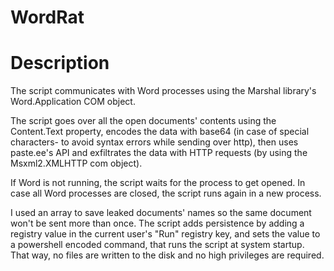 # WordRat

# Description

The script communicates with Word processes using the Marshal library's Word.Application COM object.

The script goes over all the open documents' contents using the Content.Text property, encodes the data with base64 (in case of special characters- to avoid syntax errors while sending over http), then uses paste.ee's API and exfiltrates the data with HTTP requests (by using the Msxml2.XMLHTTP com object). 

If Word is not running, the script waits for the process to get opened.
In case all Word processes are closed, the script runs again in a new process.  

I used an array to save leaked documents' names so the same document won't be sent more than once.
The script adds persistence by adding a registry value in the current user's "Run" registry key, and sets the value to a powershell encoded command, that runs the script at system startup. That way, no files are written to the disk and no high privileges are required.
